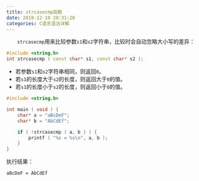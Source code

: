 ```yaml
---
title: strcasecmp函数
date: 2018-12-10 20:31:20
categories: C语言语法详解
---
```

&emsp;&emsp;`strcasecmp`用来比较参数`s1`和`s2`字符串，比较时会自动忽略大小写的差异：

``` cpp
#include <string.h>
int strcasecmp ( const char* s1, const char* s2 );
```

- 若参数`s1`和`s2`字符串相同，则返回`0`。
- 若`s1`的长度大于`s2`的长度，则返回大于`0`的值。
- 若`s1`的长度小于`s2`的长度，则返回小于`0`的值。

``` cpp
#include <string.h>

int main ( void ) {
    char* a = "aBcDeF";
    char* b = "AbCdEf";

    if ( !strcasecmp ( a, b ) ) {
        printf ( "%s = %s\n", a, b );
    }
}
```

执行结果：

``` bash
aBcDeF = AbCdEf
```